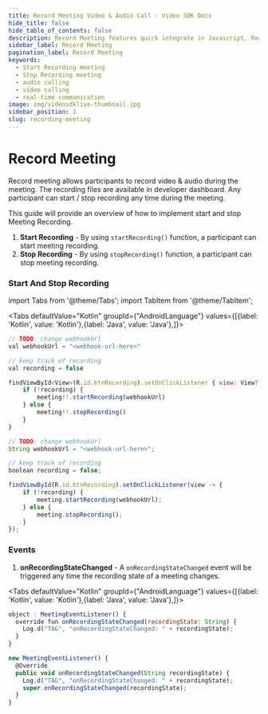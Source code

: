```yaml
---
title: Record Meeting Video & Audio Call - Video SDK Docs
hide_title: false
hide_table_of_contents: false
description: Record Meeting features quick integrate in Javascript, React JS, Android, IOS, React Native, Flutter with Video SDK to add live video & audio conferencing to your applications.
sidebar_label: Record Meeting
pagination_label: Record Meeting
keywords:
  - Start Recording meeting
  - Stop Recording meeting
  - audio calling
  - video calling
  - real-time communication
image: img/videosdklive-thumbnail.jpg
sidebar_position: 1
slug: recording-meeting
---
```


# Record Meeting

Record meeting allows participants to record video & audio during the meeting. The recording files are available in developer dashboard.
Any participant can start / stop recording any time during the meeting.

This guide will provide an overview of how to implement start and stop Meeting Recording.

1. **Start Recording** - By using `startRecording()` function, a participant can start meeting recording.
2. **Stop Recording** - By using `stopRecording()` function, a participant can stop meeting recording.

### Start And Stop Recording

import Tabs from '@theme/Tabs';
import TabItem from '@theme/TabItem';

<Tabs
defaultValue="Kotlin"
groupId={"AndroidLanguage"}
values={[{label: 'Kotlin', value: 'Kotlin'},{label: 'Java', value: 'Java'},]}>

<TabItem value="Kotlin">

```js
// TODO: change webhookUrl
val webhookUrl = "<webhook-url-here>"

// keep track of recording
val recording = false

findViewById<View>(R.id.btnRecording).setOnClickListener { view: View? ->
    if (!recording) {
        meeting!!.startRecording(webhookUrl)
    } else {
        meeting!!.stopRecording()
    }
}
```

</TabItem>

<TabItem value="Java">

```js
// TODO: change webhookUrl
String webhookUrl = "<webhook-url-here>";

// keep track of recording
boolean recording = false;

findViewById(R.id.btnRecording).setOnClickListener(view -> {
    if (!recording) {
        meeting.startRecording(webhookUrl);
    } else {
        meeting.stopRecording();
    }
});
```

</TabItem>

</Tabs>

### Events

1. **onRecordingStateChanged** - A `onRecordingStateChanged` event will be triggered any time the recording state of a meeting changes.

<Tabs
defaultValue="Kotlin"
groupId={"AndroidLanguage"}
values={[{label: 'Kotlin', value: 'Kotlin'},{label: 'Java', value: 'Java'},]}>

<TabItem value="Kotlin">

```js
object : MeetingEventListener() {
  override fun onRecordingStateChanged(recordingState: String) {
    Log.d("TAG", "onRecordingStateChanged: " + recordingState);
  }
}
```

</TabItem>

<TabItem value="Java">

```js
new MeetingEventListener() {
  @Override
  public void onRecordingStateChanged(String recordingState) {
    Log.d("TAG", "onRecordingStateChanged: " + recordingState);
    super.onRecordingStateChanged(recordingState);
  }
}
```

</TabItem>

</Tabs>
